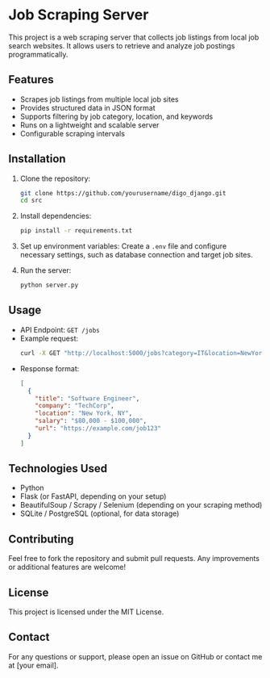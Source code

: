 # Job Scraping Server

This project is a web scraping server that collects job listings from local job search websites. It allows users to retrieve and analyze job postings programmatically.

## Features
- Scrapes job listings from multiple local job sites
- Provides structured data in JSON format
- Supports filtering by job category, location, and keywords
- Runs on a lightweight and scalable server
- Configurable scraping intervals

## Installation

1. Clone the repository:
   ```sh
   git clone https://github.com/yourusername/digo_django.git
   cd src
   ```

2. Install dependencies:
   ```sh
   pip install -r requirements.txt
   ```

3. Set up environment variables:
   Create a `.env` file and configure necessary settings, such as database connection and target job sites.

4. Run the server:
   ```sh
   python server.py
   ```

## Usage
- API Endpoint: `GET /jobs`
- Example request:
  ```sh
  curl -X GET "http://localhost:5000/jobs?category=IT&location=NewYork"
  ```
- Response format:
  ```json
  [
    {
      "title": "Software Engineer",
      "company": "TechCorp",
      "location": "New York, NY",
      "salary": "$80,000 - $100,000",
      "url": "https://example.com/job123"
    }
  ]
  ```

## Technologies Used
- Python
- Flask (or FastAPI, depending on your setup)
- BeautifulSoup / Scrapy / Selenium (depending on your scraping method)
- SQLite / PostgreSQL (optional, for data storage)

## Contributing
Feel free to fork the repository and submit pull requests. Any improvements or additional features are welcome!

## License
This project is licensed under the MIT License.

## Contact
For any questions or support, please open an issue on GitHub or contact me at [your email].

